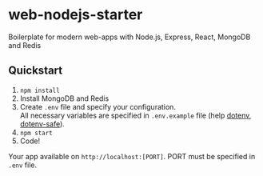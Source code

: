 # web-nodejs-starter
Boilerplate for modern web-apps with Node.js, Express, React, MongoDB and Redis

## Quickstart

1. `npm install`
2. Install MongoDB and Redis
3. Create `.env` file and specify your configuration.  
   All necessary variables are specified in `.env.example` file (help [dotenv](https://www.npmjs.com/package/dotenv), [dotenv-safe](https://www.npmjs.com/package/dotenv-safe)).
4. `npm start`
5. Code!

Your app available on `http://localhost:[PORT]`. PORT must be specified in `.env` file.
